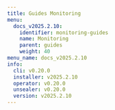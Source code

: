 ```yaml
---
title: Guides Monitoring
menu:
  docs_v2025.2.10:
    identifier: monitoring-guides
    name: Monitoring
    parent: guides
    weight: 40
menu_name: docs_v2025.2.10
info:
  cli: v0.20.0
  installer: v2025.2.10
  operator: v0.20.0
  unsealer: v0.20.0
  version: v2025.2.10
---
```


